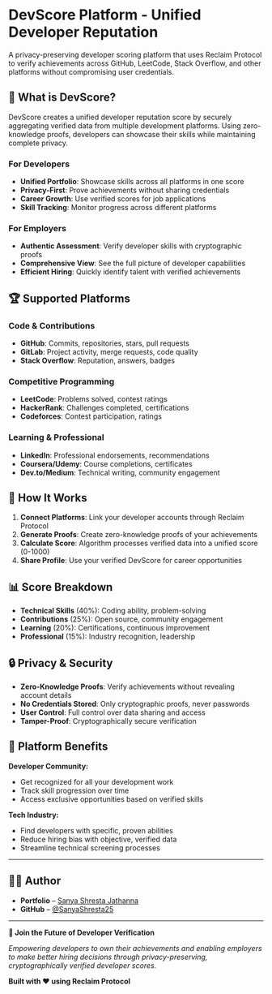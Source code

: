 # DevScore Platform - Unified Developer Reputation

A privacy-preserving developer scoring platform that uses Reclaim Protocol to verify achievements across GitHub, LeetCode, Stack Overflow, and other platforms without compromising user credentials.

## 🎯 What is DevScore?

DevScore creates a unified developer reputation score by securely aggregating verified data from multiple development platforms. Using zero-knowledge proofs, developers can showcase their skills while maintaining complete privacy.

### **For Developers**
- **Unified Portfolio**: Showcase skills across all platforms in one score
- **Privacy-First**: Prove achievements without sharing credentials
- **Career Growth**: Use verified scores for job applications
- **Skill Tracking**: Monitor progress across different platforms

### **For Employers**
- **Authentic Assessment**: Verify developer skills with cryptographic proofs
- **Comprehensive View**: See the full picture of developer capabilities
- **Efficient Hiring**: Quickly identify talent with verified achievements

## 🏆 Supported Platforms

### **Code & Contributions**
- **GitHub**: Commits, repositories, stars, pull requests
- **GitLab**: Project activity, merge requests, code quality
- **Stack Overflow**: Reputation, answers, badges

### **Competitive Programming**
- **LeetCode**: Problems solved, contest ratings
- **HackerRank**: Challenges completed, certifications
- **Codeforces**: Contest participation, ratings

### **Learning & Professional**
- **LinkedIn**: Professional endorsements, recommendations
- **Coursera/Udemy**: Course completions, certificates
- **Dev.to/Medium**: Technical writing, community engagement

## 🔮 How It Works

1. **Connect Platforms**: Link your developer accounts through Reclaim Protocol
2. **Generate Proofs**: Create zero-knowledge proofs of your achievements
3. **Calculate Score**: Algorithm processes verified data into a unified score (0-1000)
4. **Share Profile**: Use your verified DevScore for career opportunities

## 📊 Score Breakdown

- **Technical Skills** (40%): Coding ability, problem-solving
- **Contributions** (25%): Open source, community engagement  
- **Learning** (20%): Certifications, continuous improvement
- **Professional** (15%): Industry recognition, leadership

## 🔒 Privacy & Security

- **Zero-Knowledge Proofs**: Verify achievements without revealing account details
- **No Credentials Stored**: Only cryptographic proofs, never passwords
- **User Control**: Full control over data sharing and access
- **Tamper-Proof**: Cryptographically secure verification

## 🚀 Platform Benefits

**Developer Community:**
- Get recognized for all your development work
- Track skill progression over time
- Access exclusive opportunities based on verified skills

**Tech Industry:**
- Find developers with specific, proven abilities
- Reduce hiring bias with objective, verified data
- Streamline technical screening processes

---

## 👩‍💻 Author
* **Portfolio** – [Sanya Shresta Jathanna](https://sanyashresta.netlify.app/)
* **GitHub** – [@SanyaShresta25](https://github.com/SanyaShresta25)

---

**🚀 Join the Future of Developer Verification**

*Empowering developers to own their achievements and enabling employers to make better hiring decisions through privacy-preserving, cryptographically verified developer scores.*

**Built with ❤️ using Reclaim Protocol**
